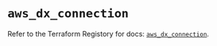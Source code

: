 # `aws_dx_connection`

Refer to the Terraform Registory for docs: [`aws_dx_connection`](https://registry.terraform.io/providers/hashicorp/aws/3.76.1/docs/resources/dx_connection).
